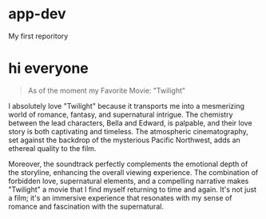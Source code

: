 # app-dev
My first reporitory

# **hi everyone**
>As of the moment my Favorite Movie: "Twilight"

I absolutely love "Twilight" because it transports me into a mesmerizing world of romance, fantasy, and supernatural intrigue. The chemistry between the lead characters, Bella and Edward, is palpable, and their love story is both captivating and timeless. The atmospheric cinematography, set against the backdrop of the mysterious Pacific Northwest, adds an ethereal quality to the film.

Moreover, the soundtrack perfectly complements the emotional depth of the storyline, enhancing the overall viewing experience. The combination of forbidden love, supernatural elements, and a compelling narrative makes "Twilight" a movie that I find myself returning to time and again. It's not just a film; it's an immersive experience that resonates with my sense of romance and fascination with the supernatural.
